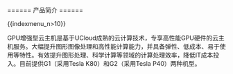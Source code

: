 ====== 产品简介 ======

{{indexmenu_n>10}}

GPU增强型云主机是基于UCloud成熟的云计算技术，专享高性能GPU硬件的云主机服务。大幅提升图形图像处理和高性能计算能力，并具备弹性、低成本、易于使用等特性。有效提升图形处理、科学计算等领域的计算处理效率，降低IT成本投入。目前提供G1（采用Tesla K80）和G2（采用Tesla P40）两种机型。
